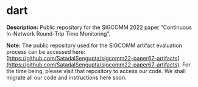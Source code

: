 # dart
**Description:** Public repository for the SIGCOMM 2022 paper "Continuous In-Network Round-Trip Time Monitoring".

**Note:** The public repository used for the SIGCOMM artifact evaluation process can be accessed here: [https://github.com/SatadalSengupta/sigcomm22-paper67-artifacts](https://github.com/SatadalSengupta/sigcomm22-paper67-artifacts). For the time being, please visit that repository to access our code. We shall migrate all our code and instructions here soon.
